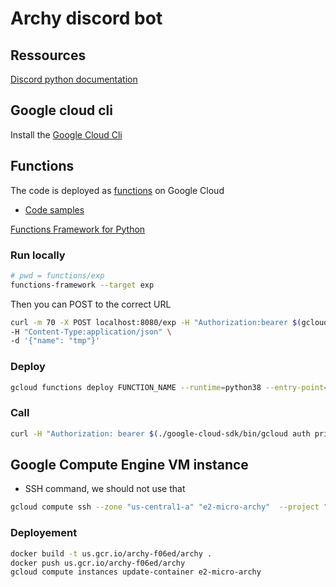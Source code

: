 # Archy discord bot

## Ressources

[Discord python documentation](https://discordpy.readthedocs.io/en/stable/index.html)

## Google cloud cli

Install the [Google Cloud Cli](https://cloud.google.com/sdk/docs/install)

## Functions

The code is deployed as [functions](https://cloud.google.com/sdk/gcloud/reference/functions) on Google Cloud

- [Code samples](https://cloud.google.com/functions/docs/samples?hl=fr)

[Functions Framework for Python](https://github.com/GoogleCloudPlatform/functions-framework-python)

### Run locally

```bash 
# pwd = functions/exp
functions-framework --target exp
```

Then you can POST to the correct URL

```bash
curl -m 70 -X POST localhost:8080/exp -H "Authorization:bearer $(gcloud auth print-identity-token)" \
-H "Content-Type:application/json" \
-d '{"name": "tmp"}'
```

### Deploy

```bash
gcloud functions deploy FUNCTION_NAME --runtime=python38 --entry-point=hello --trigger-http
```

### Call

```bash
curl -H "Authorization: bearer $(./google-cloud-sdk/bin/gcloud auth print-identity-token)" https://us-central1-archy-f06ed.cloudfunctions.net/archy_py
```

## Google Compute Engine VM instance

- SSH command, we should not use that

```bash
gcloud compute ssh --zone "us-central1-a" "e2-micro-archy"  --project "archy-f06ed"
```

### Deployement

```bash
docker build -t us.gcr.io/archy-f06ed/archy .
docker push us.gcr.io/archy-f06ed/archy
gcloud compute instances update-container e2-micro-archy
```
